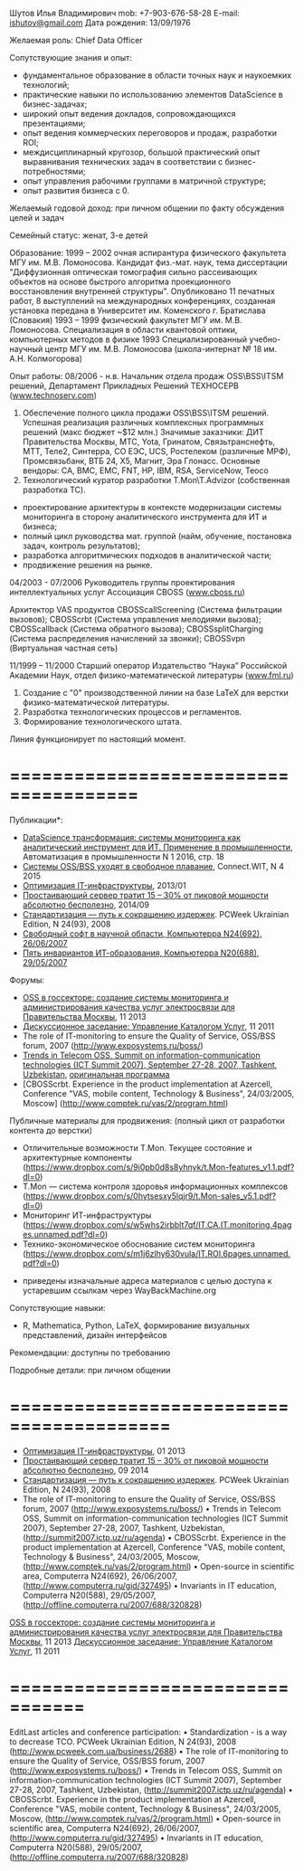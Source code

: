 Шутов Илья Владимирович
mob: +7-903-676-58-28
E-mail: ishutov@gmail.com
Дата рождения:	13/09/1976

Желаемая роль: Chief Data Officer

Сопутствующие знания и опыт:
 - фундаментальное образование в области точных наук и наукоемких технологий;
 - практические навыки по использованию элементов DataScience в бизнес-задачах;
 - широкий опыт ведения докладов, сопровождающихся презентациями;
 - опыт ведения коммерческих переговоров и продаж, разработки ROI;
 - междисциплинарный кругозор, большой практический опыт выравнивания технических задач в соответствии с бизнес-потребностями;
 - опыт управления рабочими группами в матричной структуре;
 - опыт развития бизнеса с 0.

Желаемый годовой доход: при личном общении по факту обсуждения целей и задач

Семейный статус: женат, 3-е детей

Образование:
1999 – 2002	очная аспирантура физического факультета МГУ им. М.В. Ломоносова. Кандидат физ.-мат. наук, тема диссертации "Диффузионная оптическая томография сильно рассеивающих объектов на основе быстрого алгоритма проекционного восстановления внутренней структуры". Опубликовано 11 печатных работ, 8 выступлений на международных конференциях, созданная установка передана в  Университет им. Коменского г. Братислава (Словакия)
1993 – 1999	физический факультет МГУ им. М.В. Ломоносова. Специализация в области квантовой оптики, компьютерных методов в физике
1993		Специализированный учебно-научный центр МГУ им. М.В. Ломоносова (школа-интернат № 18 им. А.Н. Колмогорова)


Опыт работы:
08/2006 - н.в. 
Начальник отдела продаж OSS\BSS\ITSM решений, Департамент Прикладных Решений
ТЕХНОСЕРВ (www.technoserv.com)

1. Обеспечение полного цикла продажи OSS\BSS\ITSM решений. Успешная реализация различных комплексных программных решений (макс бюджет ~$12 млн.)
Значимые заказчики: ДИТ Правительства Москвы, МТС, Yota, Гринатом, Связьтранснефть, МТТ, Теле2, Синтерра, СО ЕЭС, UCS, Ростелеком (различные МРФ), Промсвязьбанк, ВТБ 24, X5, Магнит, Эра Глонасс.
Основные вендоры: CA, BMC, EMC, FNT, HP, IBM, RSA, ServiceNow, Teoco
2. Технологический куратор разработки T.Mon\T.Advizor (собственная разработка ТС).
 - проектирование архитектуры в контексте модернизации системы мониторинга в сторону аналитического инструмента для ИТ и бизнеса;
 - полный цикл руководства мат. группой (найм, обучение, постановка задач, контроль результатов);
 - разработка алгоритмических подходов в аналитической части;
 - продвижение решения на рынке.

04/2003 - 07/2006
Руководитель группы проектирования интеллектуальных услуг
Ассоциация CBOSS (www.cboss.ru)

Архитектор VAS продуктов CBOSScallScreening (Система фильтрации вызовов); CBOSScrbt (Система управления мелодиями вызова); CBOSScallback (Система обратного вызова); CBOSSsplitCharging (Система распределения начислений за звонки); CBOSSvpn (Виртуальная частная сеть)

11/1999 – 11/2000
Старший оператор
Издательство “Наука” Российской Академии Наук, отдел физико-математической литературы (www.fml.ru)

1. Создание с "0" производственной линии на базе LaTeX для верстки физико-математической литературы.
2. Разработка технологических процессов и регламентов.
3. Формирование технологического штата.

Линия функционирует по настоящий момент.

# ======================================
Публикации*:
- [DataScience трансформация: системы мониторинга как аналитический инструмент для ИТ. Применение в промышленности](https://avtprom.ru/article/datascience-transformatsiya-sist), Автоматизация в промышленности N 1 2016, стр. 18
- [Системы OSS/BSS уходят в свободное плавание](http://www.connect-wit.ru/sistemy-oss-bss-uhodyat-v-svobodnoe-plavanie.html), Connect.WIT, N 4 2015
- [Оптимизация IT-инфраструктуры](http://www.it-weekly.ru/analytics/tech/43890.html), 2013/01
- [Простаивающий сервер тратит 15 – 30% от пиковой мощности абсолютно бесполезно](http://ibusiness.ru/blog/ilya.shutov/34775), 2014/09
- [Стандартизация — путь к сокращению издержек](http://www.pcweek.ua/themes/detail.php?ID=120795). PCWeek Ukrainian Edition, N 24(93), 2008
- [Свободный софт в научной области, Компьютерра N24(692), 26/06/2007](http://old.computerra.ru/gid/327495/) 
- [Пять инвариантов ИТ-образования, Компьютерра N20(688), 29/05/2007](http://old.computerra.ru/offline/2007/688/320828/)

Форумы:
- [OSS в госсекторе: создание системы  мониторинга и администрирования качества услуг электросвязи для Правительства Москвы](http://www.boss-forum.ru/2013/programm), 11 2013
- [Дискуссионное заседание: Управление Каталогом Услуг](http://www.boss-forum.ru/2011/program), 11 2011
- The role of IT-monitoring to ensure the Quality of Service, OSS/BSS forum, 2007 (http://www.exposystems.ru/boss/)
- [Trends in Telecom OSS, Summit on information-communication technologies (ICT Summit 2007), September 27-28, 2007, Tashkent, Uzbekistan](http://www.поиск.uz/ict_summit_27/1539717), [оригинальная программа](http://summit2007.ictp.uz/ru/agenda)
- [CBOSScrbt. Experience in the product implementation at Azercell, Conference "VAS, mobile content, Technology & Business", 24/03/2005, Moscow] (http://www.comptek.ru/vas/2/program.html) 

Публичные материалы для продвижения: 
(полный цикл от разработки контента до верстки)
- Отличительные возможности T.Mon. Текущее состояние и архитектурные компоненты (https://www.dropbox.com/s/9i0pb0d8s8yhnyk/t.Mon-features_v1.1.pdf?dl=0)
- T.Mon — система контроля здоровья информационных комплексов (https://www.dropbox.com/s/0hytsesxy5lqjr9/t.Mon-sales_v5.1.pdf?dl=0)
- Мониторинг ИТ-инфраструктуры (https://www.dropbox.com/s/w5whs2irbblt7qf/IT.CA.IT.monitoring.4pages.unnamed.pdf?dl=0)
- Технико-экономическое обоснование систем мониторинга (https://www.dropbox.com/s/m1j6zlhy630vula/IT.ROI.6pages.unnamed.pdf?dl=0)


* приведены изначальные адреса материалов с целью доступа к устаревшим ссылкам через WayBackMachine.org

Сопутствующие навыки:
 - R, Mathematica, Python, LaTeX, формирование визуальных представлений, дизайн интерфейсов

Рекомендации: доступны по требованию

Подробные детали: при личном общении




# =========================================

- [Оптимизация IT-инфраструктуры](http://www.it-weekly.ru/analytics/tech/43890.html), 01 2013
- [Простаивающий сервер тратит 15 – 30% от пиковой мощности абсолютно бесполезно](http://ibusiness.ru/blog/ilya.shutov/34775), 09 2014
- [Стандартизация — путь к сокращению издержек](http://www.pcweek.ua/themes/detail.php?ID=120795). PCWeek Ukrainian Edition, N 24(93), 2008
- The role of IT-monitoring to ensure the Quality of Service, OSS/BSS forum, 2007 (http://www.exposystems.ru/boss/) 
• Trends in Telecom OSS, Summit on information-communication technologies (ICT Summit 2007), September 27-28, 2007, Tashkent, Uzbekistan, (http://summit2007.ictp.uz/ru/agenda) 
• CBOSScrbt. Experience in the product implementation at Azercell, Conference "VAS, mobile content, Technology & Business", 24/03/2005, Moscow, (http://www.comptek.ru/vas/2/program.html) 
• Open-source in scientific area, Computerra N24(692), 26/06/2007, (http://www.computerra.ru/gid/327495) 
• Invariants in IT education, Computerra N20(588), 29/05/2007, (http://offline.computerra.ru/2007/688/320828)

[OSS в госсекторе: создание системы  мониторинга и администрирования качества услуг электросвязи для Правительства Москвы](http://www.boss-forum.ru/2013/programm), 11 2013
[Дискуссионное заседание: Управление Каталогом Услуг](http://www.boss-forum.ru/2011/program), 11 2011





# =================================
EditLast articles and conference participation: • Standardization - is a way to decrease TCO. PCWeek Ukrainian Edition, N 24(93), 2008 (http://www.pcweek.com.ua/business/2688) • The role of IT-monitoring to ensure the Quality of Service, OSS/BSS forum, 2007 (http://www.exposystems.ru/boss/) • Trends in Telecom OSS, Summit on information-communication technologies (ICT Summit 2007), September 27-28, 2007, Tashkent, Uzbekistan, (http://summit2007.ictp.uz/ru/agenda) • CBOSScrbt. Experience in the product implementation at Azercell, Conference "VAS, mobile content, Technology & Business", 24/03/2005, Moscow, (http://www.comptek.ru/vas/2/program.html) • Open-source in scientific area, Computerra N24(692), 26/06/2007, (http://www.computerra.ru/gid/327495) • Invariants in IT education, Computerra N20(588), 29/05/2007, (http://offline.computerra.ru/2007/688/320828)
